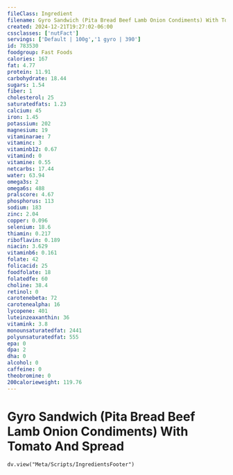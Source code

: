 ```yaml
---
fileClass: Ingredient
filename: Gyro Sandwich (Pita Bread Beef Lamb Onion Condiments) With Tomato And Spread
created: 2024-12-21T19:27:02-06:00
cssclasses: ['nutFact']
servings: ['Default | 100g','1 gyro | 390']
id: 783530
foodgroup: Fast Foods
calories: 167
fat: 4.77
protein: 11.91
carbohydrate: 18.44
sugars: 1.54
fiber: 1
cholesterol: 25
saturatedfats: 1.23
calcium: 45
iron: 1.45
potassium: 202
magnesium: 19
vitaminarae: 7
vitaminc: 3
vitaminb12: 0.67
vitamind: 0
vitamine: 0.55
netcarbs: 17.44
water: 63.94
omega3s: 2
omega6s: 488
pralscore: 4.67
phosphorus: 113
sodium: 183
zinc: 2.04
copper: 0.096
selenium: 18.6
thiamin: 0.217
riboflavin: 0.189
niacin: 3.629
vitaminb6: 0.161
folate: 42
folicacid: 25
foodfolate: 18
folatedfe: 60
choline: 38.4
retinol: 0
carotenebeta: 72
carotenealpha: 16
lycopene: 401
luteinzeaxanthin: 36
vitamink: 3.8
monounsaturatedfat: 2441
polyunsaturatedfat: 555
epa: 0
dpa: 2
dha: 0
alcohol: 0
caffeine: 0
theobromine: 0
200calorieweight: 119.76
---
```


# Gyro Sandwich (Pita Bread Beef Lamb Onion Condiments) With Tomato And Spread

```dataviewjs
dv.view("Meta/Scripts/IngredientsFooter")
```